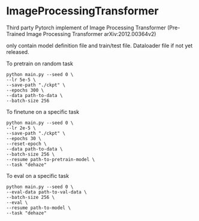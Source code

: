 # ImageProcessingTransformer
Third party Pytorch implement of Image Processing Transformer (Pre-Trained Image Processing Transformer arXiv:2012.00364v2)

only contain model definition file and train/test file. Dataloader file if not yet released. 

To pretrain on random task

    python main.py --seed 0 \
    --lr 5e-5 \
    --save-path "./ckpt" \
    --epochs 300 \
    --data path-to-data \
    --batch-size 256

To finetune on a specific task

    python main.py --seed 0 \
    --lr 2e-5 \
    --save-path "./ckpt" \
    --epochs 30 \
    --reset-epoch \
    --data path-to-data \
    --batch-size 256 \
    --resume path-to-pretrain-model \
    --task "dehaze"
    
To eval on a specific task

    python main.py --seed 0 \
    --eval-data path-to-val-data \
    --batch-size 256 \
    --eval \
    --resume path-to-model \
    --task "dehaze"

